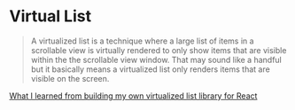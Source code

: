 # Virtual List

> A virtualized list is a technique where a large list of items in a scrollable view is virtually rendered to only show items that are visible within the the scrollable view window. That may sound like a handful but it basically means a virtualized list only renders items that are visible on the screen.

[What I learned from building my own virtualized list library for React](https://dev.to/nishanbajracharya/what-i-learned-from-building-my-own-virtualized-list-library-for-react-45ik)